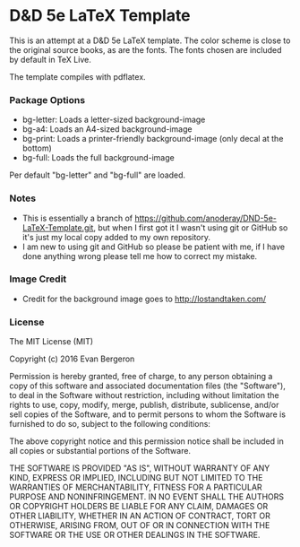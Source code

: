 # D&D 5e LaTeX Template

This is an attempt at a D&D 5e LaTeX template. The color scheme is close to the original source books, as are the fonts. The fonts chosen are included by default in TeX Live.

The template compiles with pdflatex.

### Package Options
- bg-letter: Loads a letter-sized background-image
- bg-a4: Loads an A4-sized background-image
- bg-print: Loads a printer-friendly background-image (only decal at the bottom)
- bg-full: Loads the full background-image

Per default "bg-letter" and "bg-full" are loaded.

### Notes
 - This is essentially a branch of https://github.com/anoderay/DND-5e-LaTeX-Template.git, but when I first got it I wasn't using git or GitHub so it's just my local copy added to my own repository.
 - I am new to using git and GitHub so please be patient with me, if I have done anything wrong please tell me how to correct my mistake.

### Image Credit

 - Credit for the background image goes to http://lostandtaken.com/

### License
The MIT License (MIT)

Copyright (c) 2016 Evan Bergeron

Permission is hereby granted, free of charge, to any person obtaining a copy of this software and associated documentation files (the "Software"), to deal in the Software without restriction, including without limitation the rights to use, copy, modify, merge, publish, distribute, sublicense, and/or sell copies of the Software, and to permit persons to whom the Software is furnished to do so, subject to the following conditions:

The above copyright notice and this permission notice shall be included in all copies or substantial portions of the Software.

THE SOFTWARE IS PROVIDED "AS IS", WITHOUT WARRANTY OF ANY KIND, EXPRESS OR IMPLIED, INCLUDING BUT NOT LIMITED TO THE WARRANTIES OF MERCHANTABILITY, FITNESS FOR A PARTICULAR PURPOSE AND NONINFRINGEMENT. IN NO EVENT SHALL THE AUTHORS OR COPYRIGHT HOLDERS BE LIABLE FOR ANY CLAIM, DAMAGES OR OTHER LIABILITY, WHETHER IN AN ACTION OF CONTRACT, TORT OR OTHERWISE, ARISING FROM, OUT OF OR IN CONNECTION WITH THE SOFTWARE OR THE USE OR OTHER DEALINGS IN THE SOFTWARE.
